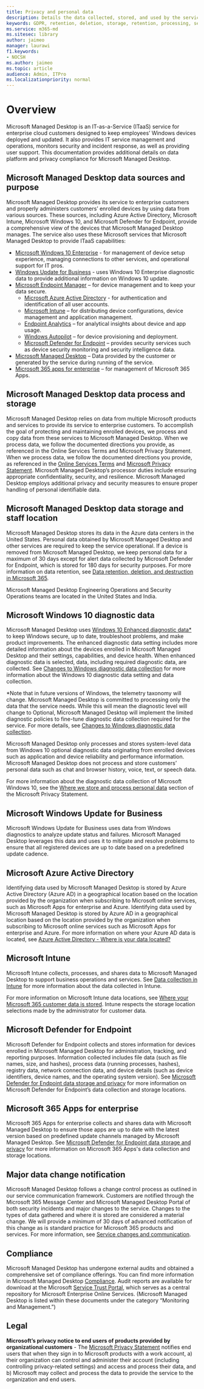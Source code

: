```yaml
---
title: Privacy and personal data
description: Details the data collected, stored, and used by the service
keywords: GDPR, retention, deletion, storage, retention, processing, security, auditing
ms.service: m365-md
ms.sitesec: library
author: jaimeo
manager: laurawi
f1.keywords:
- NOCSH
ms.author: jaimeo
ms.topic: article
audience: Admin, ITPro
ms.localizationpriority: normal
---
```


# Overview

Microsoft Managed Desktop is an IT-as-a-Service (ITaaS) service for enterprise cloud customers designed to keep employees’ Windows devices deployed and updated. It also provides IT service management and operations, monitors security and incident response, as well as providing user support. This documentation provides additional details on data platform and privacy compliance for Microsoft Managed Desktop.

## Microsoft Managed Desktop data sources and purpose

Microsoft Managed Desktop provides its service to enterprise customers and properly administers customers’ enrolled devices by using data from various sources. These sources, including Azure Active Directory, Microsoft Intune, Microsoft Windows 10, and Microsoft Defender for Endpoint, provide a comprehensive view of the devices that Microsoft Managed Desktop manages. The service also uses these Microsoft services that Microsoft Managed Desktop to provide ITaaS capabilities:

- [Microsoft Windows 10 Enterprise](/windows/windows-10/) - for management of device setup experience, managing connections to other services, and operational support for IT pros.
- [Windows Update for Business](/windows/deployment/update/waas-manage-updates-wufb) - uses Windows 10 Enterprise diagnostic data to provide additional information on Windows 10 update. 
- [Microsoft Endpoint Manager](/mem/endpoint-manager-overview) – for device management and to keep your data secure.
  - [Microsoft Azure Active Directory](/azure/active-directory/) - for authentication and identification of all user accounts. 
  - [Microsoft Intune](/mem/intune/) – for distributing device configurations, device management and application management.
  - [Endpoint Analytics](/mem/analytics/overview) – for analytical insights about device and app usage.
  - [Windows Autopilot](/microsoft-365/windows/windows-autopilot) – for device provisioning and deployment.
  - [Microsoft Defender for Endpoint](/microsoft-365/security/defender-endpoint/) – provides security services such as device security monitoring and security intelligence data.
- [Microsoft Managed Desktop](https://endpoint.microsoft.com/#home)  – Data provided by the customer or generated by the service during running of the service.
- [Microsoft 365 apps for enterprise](/microsoft-365/enterprise/compare-office-365-plans?rtc=1) – for management of Microsoft 365 Apps.

## Microsoft Managed Desktop data process and storage

Microsoft Managed Desktop relies on data from multiple Microsoft products and services to provide its service to enterprise customers. To accomplish the goal of protecting and maintaining enrolled devices, we process and copy data from these services to Microsoft Managed Desktop. When we process data, we follow the documented directions you provide, as referenced in the Online Services Terms and Microsoft Privacy Statement. When we process data, we follow the documented directions you provide, as referenced in the [Online Services Terms](https://www.microsoft.com/licensing/product-licensing/products) and [Microsoft Privacy Statement](https://privacy.microsoft.com/privacystatement). Microsoft Managed Desktop’s processor duties include ensuring appropriate confidentiality, security, and resilience. Microsoft Managed Desktop employs additional privacy and security measures to ensure proper handling of personal identifiable data. 


## Microsoft Managed Desktop data storage and staff location

Microsoft Managed Desktop stores its data in the Azure data centers in the United States. Personal data obtained by Microsoft Managed Desktop and other services are required to keep the service operational. If a device is removed from Microsoft Managed Desktop, we keep personal data for a maximum of 30 days except for alert data collected by Microsoft Defender for Endpoint, which is stored for 180 days for security purposes. For more information on data retention, see [Data retention, deletion, and destruction in Microsoft 365](/compliance/assurance/assurance-data-retention-deletion-and-destruction-overview).

Microsoft Managed Desktop Engineering Operations and Security Operations teams are located in the United States and India. 

## Microsoft Windows 10 diagnostic data

Microsoft Managed Desktop uses [Windows 10 Enhanced diagnostic data*](/windows/privacy/windows-diagnostic-data) to keep Windows secure, up to date, troubleshoot problems, and make product improvements. The enhanced diagnostic data setting includes more detailed information about the devices enrolled in Microsoft Managed Desktop and their settings, capabilities, and device health. When enhanced diagnostic data is selected, data, including required diagnostic data, are collected. See [Changes to Windows diagnostic data collection](/windows/privacy/changes-to-windows-diagnostic-data-collection) for more information about the Windows 10 diagnostic data setting and data collection.

*Note that in future versions of Windows, the telemetry taxonomy will change. Microsoft Managed Desktop is committed to processing only the data that the service needs. While this will mean the diagnostic level will change to Optional, Microsoft Managed Desktop will implement the limited diagnostic policies to fine-tune diagnostic data collection required for the service. For more details, see [Changes to Windows diagnostic data collection](/windows/privacy/changes-to-windows-diagnostic-data-collection).

Microsoft Managed Desktop only processes and stores system-level data from Windows 10 optional diagnostic data originating from enrolled devices such as application and device reliability and performance information. Microsoft Managed Desktop does not process and store customers’ personal data such as chat and browser history, voice, text, or speech data. 

For more information about the diagnostic data collection of Microsoft Windows 10, see the [Where we store and process personal data](https://privacy.microsoft.com/privacystatement#mainwherewestoreandprocessdatamodule) section of the Microsoft Privacy Statement.

## Microsoft Windows Update for Business
Microsoft Windows Update for Business uses data from Windows diagnostics to analyze update status and failures. Microsoft Managed Desktop leverages this data and uses it to mitigate and resolve problems to ensure that all registered devices are up to date based on a predefined update cadence.

## Microsoft Azure Active Directory
Identifying data used by Microsoft Managed Desktop is stored by Azure Active Directory (Azure AD) in a geographical location based on the location provided by the organization when subscribing to Microsoft online services, such as Microsoft Apps for enterprise and Azure. Identifying data used by Microsoft Managed Desktop is stored by Azure AD in a geographical location based on the location provided by the organization when subscribing to Microsoft online services such as Microsoft Apps for enterprise and Azure. For more information on where your Azure AD data is located, see [Azure Active Directory - Where is your data located?](https://msit.powerbi.com/view?r=eyJrIjoiODdjOWViZDctMWRhZS00ODUzLWI4MmQtNWM5NjBkZTBkNjFlIiwidCI6IjcyZjk4OGJmLTg2ZjEtNDFhZi05MWFiLTJkN2NkMDExZGI0NyIsImMiOjV9)

## Microsoft Intune
Microsoft Intune collects, processes, and shares data to Microsoft Managed Desktop to support business operations and services. See [Data collection in Intune](/mem/intune/protect/privacy-data-collect) for more information about the data collected in Intune. 

For more information on Microsoft Intune data locations, see [Where your Microsoft 365 customer data is stored](/microsoft-365/enterprise/o365-data-locations?view=o365-worldwide). Intune respects the storage location selections made by the administrator for customer data.

## Microsoft Defender for Endpoint
Microsoft Defender for Endpoint collects and stores information for devices enrolled in Microsoft Managed Desktop for administration, tracking, and reporting purposes. Information collected includes file data (such as file names, size, and hashes), process data (running processes, hashes), registry data, network connection data, and device details (such as device identifiers, device names, and the operating system version). See [Microsoft Defender for Endpoint data storage and privacy](/microsoft-365/security/defender-endpoint/data-storage-privacy?view=o365-worldwide#what-data-does-microsoft-defender-atp-collect) for more information on Microsoft Defender for Endpoint’s data collection and storage locations. 

## Microsoft 365 Apps for enterprise 
Microsoft 365 Apps for enterprise collects and shares data with Microsoft Managed Desktop to ensure those apps are up to date with the latest version based on predefined update channels managed by Microsoft Managed Desktop.  See [Microsoft Defender for Endpoint data storage and privacy](/microsoft-365/security/defender-endpoint/data-storage-privacy?view=o365-worldwide#what-data-does-microsoft-defender-atp-collect) for more information on Microsoft 365 Apps's data collection and storage locations.

## Major data change notification
Microsoft Managed Desktop follows a change control process as outlined in our service communication framework. Customers are notified through the Microsoft 365 Message Center and Microsoft Managed Desktop Portal of both security incidents and major changes to the service. Changes to the types of data gathered and where it is stored are considered a material change. We will provide a minimum of 30 days of advanced notification of this change as is standard practice for Microsoft 365 products and services. For more information, see [Service changes and communication](/microsoft-365/managed-desktop/service-description/servicechanges?view=o365-worldwide).

## Compliance
Microsoft Managed Desktop has undergone external audits and obtained a comprehensive set of compliance offerings. You can find more information in Microsoft Managed Desktop [Compliance](/microsoft-365/managed-desktop/intro/compliance). Audit reports are available for download at the Microsoft [Service Trust Portal](https://aka.ms/stp), which serves as a central repository for Microsoft Enterprise Online Services. (Microsoft Managed Desktop is listed within these documents under the category “Monitoring and Management.”) 

## Legal
**Microsoft’s privacy notice to end users of products provided by organizational customers** - The [Microsoft Privacy Statement](https://privacy.microsoft.com/privacystatement) notifies end users that when they sign in to Microsoft products with a work account, a) their organization can control and administer their account (including controlling privacy-related settings) and access and process their data, and b) Microsoft may collect and process the data to provide the service to the organization and end users.
